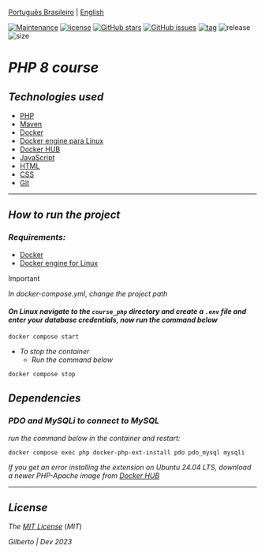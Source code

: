 [Português Brasileiro](https://github.com/Gilberto-Mascena/course-PHP/blob/main/README.md) |
[English](https://github.com/Gilberto-Mascena/course-PHP/blob/main/README-en.md)

[![Maintenance](https://img.shields.io/badge/Maintained%3F-yes-green.svg)](https://Gilberto-Mascena/course-PHP)
[![license](https://img.shields.io/github/license/Gilberto-Mascena/course-PHP)](https://github.com/Gilberto-Mascena/course-PHP/blob/main/LICENSE.md)
[![GitHub stars](https://img.shields.io/github/stars/Gilberto-Mascena/course-PHP)](https://github.com/Gilberto-Mascena/course-PHP/stargazers)
[![GitHub issues](https://img.shields.io/github/issues/Gilberto-Mascena/course-PHP)](https://github.com/Gilberto-Mascena/course-PHP/issues)
[![tag](https://img.shields.io/github/v/release/Gilberto-Mascena/course-PHP?include_prereleases)](https://github.com/Gilberto-Mascena/course-PHP/releases)
![release](https://img.shields.io/github/release-date/Gilberto-Mascena/course-PHP)
![size](https://img.shields.io/github/repo-size/Gilberto-Mascena/course-PHP)

# *PHP 8 course*

## *Technologies used*

- [PHP](https://www.php.net)
- [Maven](https://maven.apache.org)
- [Docker](https://www.docker.com/products/docker-desktop/)
- [Docker engine para Linux](https://docs.docker.com/engine/install/)
- [Docker HUB](https://hub.docker.com)
- [JavaScript](https://developer.mozilla.org/pt-BR/docs/Web/JavaScript)
- [HTML](https://developer.mozilla.org/pt-BR/docs/Web/HTML)
- [CSS](https://developer.mozilla.org/pt-BR/docs/Web/CSS)
- [Git](https://git-scm.com)

---

## *How to run the project*

### *Requirements:*

- [Docker](https://www.docker.com/products/docker-desktop/) 
- [Docker engine for Linux](https://docs.docker.com/engine/install/)

> [!IMPORTANT]
> _In docker-compose.yml, change the project path_

#### *On **Linux** navigate to the `course_php` directory and create a `.env` file and enter your database credentials, now run the command below*

```
docker compose start
```
- _To stop the container_
    - _Run the command below_

```
docker compose stop
```

## *Dependencies*

### *PDO and MySQLi to connect to MySQL*

*_run the command below in the container and restart:_*

```
docker compose exec php docker-php-ext-install pdo pdo_mysql mysqli
```

*_If you get an error installing the extension on Ubuntu 24.04 LTS, download a newer PHP-Apache image from [*Docker HUB*](https://hub.docker.com/r/thekingscode/php8.2-apache)_*

---


## *License* 

*The* [*MIT License*](LICENSE.md) (*MIT*)

*Gilberto | Dev 2023*